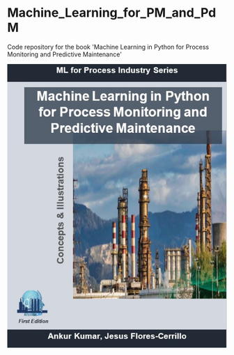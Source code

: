 # Machine_Learning_for_PM_and_PdM

Code repository for the book 'Machine Learning in Python for Process Monitoring and Predictive Maintenance'

![](/Images/CoverPage1.JPG)
